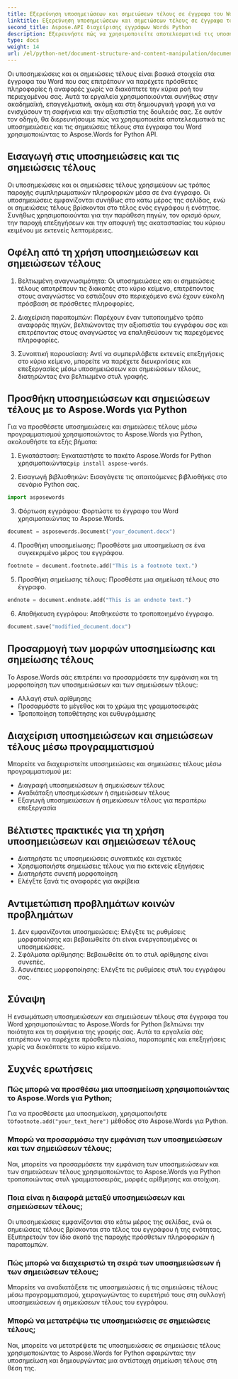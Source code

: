 ```yaml
---
title: Εξερεύνηση υποσημειώσεων και σημειώσεων τέλους σε έγγραφα του Word
linktitle: Εξερεύνηση υποσημειώσεων και σημειώσεων τέλους σε έγγραφα του Word
second_title: Aspose.API διαχείρισης εγγράφων Words Python
description: Εξερευνήστε πώς να χρησιμοποιείτε αποτελεσματικά τις υποσημειώσεις και τις σημειώσεις τέλους σε έγγραφα του Word χρησιμοποιώντας το Aspose.Words για Python. Μάθετε να προσθέτετε, να προσαρμόζετε και να διαχειρίζεστε αυτά τα στοιχεία μέσω προγραμματισμού.
type: docs
weight: 14
url: /el/python-net/document-structure-and-content-manipulation/document-footnotes-endnotes/
---
```


Οι υποσημειώσεις και οι σημειώσεις τέλους είναι βασικά στοιχεία στα έγγραφα του Word που σας επιτρέπουν να παρέχετε πρόσθετες πληροφορίες ή αναφορές χωρίς να διακόπτετε την κύρια ροή του περιεχομένου σας. Αυτά τα εργαλεία χρησιμοποιούνται συνήθως στην ακαδημαϊκή, επαγγελματική, ακόμη και στη δημιουργική γραφή για να ενισχύσουν τη σαφήνεια και την αξιοπιστία της δουλειάς σας. Σε αυτόν τον οδηγό, θα διερευνήσουμε πώς να χρησιμοποιείτε αποτελεσματικά τις υποσημειώσεις και τις σημειώσεις τέλους στα έγγραφα του Word χρησιμοποιώντας το Aspose.Words for Python API.

## Εισαγωγή στις υποσημειώσεις και τις σημειώσεις τέλους

Οι υποσημειώσεις και οι σημειώσεις τέλους χρησιμεύουν ως τρόπος παροχής συμπληρωματικών πληροφοριών μέσα σε ένα έγγραφο. Οι υποσημειώσεις εμφανίζονται συνήθως στο κάτω μέρος της σελίδας, ενώ οι σημειώσεις τέλους βρίσκονται στο τέλος ενός εγγράφου ή ενότητας. Συνήθως χρησιμοποιούνται για την παράθεση πηγών, τον ορισμό όρων, την παροχή επεξηγήσεων και την αποφυγή της ακαταστασίας του κύριου κειμένου με εκτενείς λεπτομέρειες.

## Οφέλη από τη χρήση υποσημειώσεων και σημειώσεων τέλους

1. Βελτιωμένη αναγνωσιμότητα: Οι υποσημειώσεις και οι σημειώσεις τέλους αποτρέπουν τις διακοπές στο κύριο κείμενο, επιτρέποντας στους αναγνώστες να εστιάζουν στο περιεχόμενο ενώ έχουν εύκολη πρόσβαση σε πρόσθετες πληροφορίες.

2. Διαχείριση παραπομπών: Παρέχουν έναν τυποποιημένο τρόπο αναφοράς πηγών, βελτιώνοντας την αξιοπιστία του εγγράφου σας και επιτρέποντας στους αναγνώστες να επαληθεύσουν τις παρεχόμενες πληροφορίες.

3. Συνοπτική παρουσίαση: Αντί να συμπεριλάβετε εκτενείς επεξηγήσεις στο κύριο κείμενο, μπορείτε να παρέχετε διευκρινίσεις και επεξεργασίες μέσω υποσημειώσεων και σημειώσεων τέλους, διατηρώντας ένα βελτιωμένο στυλ γραφής.

## Προσθήκη υποσημειώσεων και σημειώσεων τέλους με το Aspose.Words για Python

Για να προσθέσετε υποσημειώσεις και σημειώσεις τέλους μέσω προγραμματισμού χρησιμοποιώντας το Aspose.Words για Python, ακολουθήστε τα εξής βήματα:

1.  Εγκατάσταση: Εγκαταστήστε το πακέτο Aspose.Words for Python χρησιμοποιώντας`pip install aspose-words`.

2. Εισαγωγή βιβλιοθηκών: Εισαγάγετε τις απαιτούμενες βιβλιοθήκες στο σενάριο Python σας.
```python
import asposewords
```

3. Φόρτωση εγγράφου: Φορτώστε το έγγραφο του Word χρησιμοποιώντας το Aspose.Words.
```python
document = asposewords.Document("your_document.docx")
```

4. Προσθήκη υποσημείωσης: Προσθέστε μια υποσημείωση σε ένα συγκεκριμένο μέρος του εγγράφου.
```python
footnote = document.footnote.add("This is a footnote text.")
```

5. Προσθήκη σημείωσης τέλους: Προσθέστε μια σημείωση τέλους στο έγγραφο.
```python
endnote = document.endnote.add("This is an endnote text.")
```

6. Αποθήκευση εγγράφου: Αποθηκεύστε το τροποποιημένο έγγραφο.
```python
document.save("modified_document.docx")
```

## Προσαρμογή των μορφών υποσημείωσης και σημείωσης τέλους

Το Aspose.Words σάς επιτρέπει να προσαρμόσετε την εμφάνιση και τη μορφοποίηση των υποσημειώσεων και των σημειώσεων τέλους:

- Αλλαγή στυλ αρίθμησης
- Προσαρμόστε το μέγεθος και το χρώμα της γραμματοσειράς
- Τροποποίηση τοποθέτησης και ευθυγράμμισης

## Διαχείριση υποσημειώσεων και σημειώσεων τέλους μέσω προγραμματισμού

Μπορείτε να διαχειριστείτε υποσημειώσεις και σημειώσεις τέλους μέσω προγραμματισμού με:

- Διαγραφή υποσημειώσεων ή σημειώσεων τέλους
- Αναδιάταξη υποσημειώσεων ή σημειώσεων τέλους
- Εξαγωγή υποσημειώσεων ή σημειώσεων τέλους για περαιτέρω επεξεργασία

## Βέλτιστες πρακτικές για τη χρήση υποσημειώσεων και σημειώσεων τέλους

- Διατηρήστε τις υποσημειώσεις συνοπτικές και σχετικές
- Χρησιμοποιήστε σημειώσεις τέλους για πιο εκτενείς εξηγήσεις
- Διατηρήστε συνεπή μορφοποίηση
- Ελέγξτε ξανά τις αναφορές για ακρίβεια

## Αντιμετώπιση προβλημάτων κοινών προβλημάτων

1. Δεν εμφανίζονται υποσημειώσεις: Ελέγξτε τις ρυθμίσεις μορφοποίησης και βεβαιωθείτε ότι είναι ενεργοποιημένες οι υποσημειώσεις.
2. Σφάλματα αρίθμησης: Βεβαιωθείτε ότι το στυλ αρίθμησης είναι συνεπές.
3. Ασυνέπειες μορφοποίησης: Ελέγξτε τις ρυθμίσεις στυλ του εγγράφου σας.

## Σύναψη

Η ενσωμάτωση υποσημειώσεων και σημειώσεων τέλους στα έγγραφα του Word χρησιμοποιώντας το Aspose.Words for Python βελτιώνει την ποιότητα και τη σαφήνεια της γραφής σας. Αυτά τα εργαλεία σάς επιτρέπουν να παρέχετε πρόσθετο πλαίσιο, παραπομπές και επεξηγήσεις χωρίς να διακόπτετε το κύριο κείμενο.

## Συχνές ερωτήσεις

### Πώς μπορώ να προσθέσω μια υποσημείωση χρησιμοποιώντας το Aspose.Words για Python;

 Για να προσθέσετε μια υποσημείωση, χρησιμοποιήστε το`footnote.add("your_text_here")` μέθοδος στο Aspose.Words για Python.

### Μπορώ να προσαρμόσω την εμφάνιση των υποσημειώσεων και των σημειώσεων τέλους;

Ναι, μπορείτε να προσαρμόσετε την εμφάνιση των υποσημειώσεων και των σημειώσεων τέλους χρησιμοποιώντας το Aspose.Words για Python τροποποιώντας στυλ γραμματοσειράς, μορφές αρίθμησης και στοίχιση.

### Ποια είναι η διαφορά μεταξύ υποσημειώσεων και σημειώσεων τέλους;

Οι υποσημειώσεις εμφανίζονται στο κάτω μέρος της σελίδας, ενώ οι σημειώσεις τέλους βρίσκονται στο τέλος του εγγράφου ή της ενότητας. Εξυπηρετούν τον ίδιο σκοπό της παροχής πρόσθετων πληροφοριών ή παραπομπών.

### Πώς μπορώ να διαχειριστώ τη σειρά των υποσημειώσεων ή των σημειώσεων τέλους;

Μπορείτε να αναδιατάξετε τις υποσημειώσεις ή τις σημειώσεις τέλους μέσω προγραμματισμού, χειραγωγώντας το ευρετήριό τους στη συλλογή υποσημειώσεων ή σημειώσεων τέλους του εγγράφου.

### Μπορώ να μετατρέψω τις υποσημειώσεις σε σημειώσεις τέλους;

Ναι, μπορείτε να μετατρέψετε τις υποσημειώσεις σε σημειώσεις τέλους χρησιμοποιώντας το Aspose.Words for Python αφαιρώντας την υποσημείωση και δημιουργώντας μια αντίστοιχη σημείωση τέλους στη θέση της.